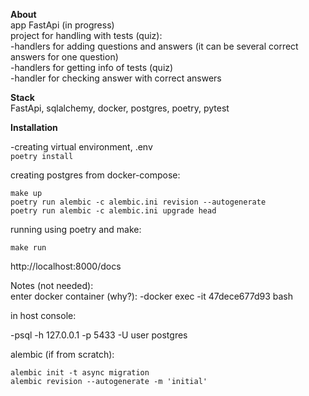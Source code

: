 **About**\
app FastApi (in progress)\
project for handling with tests (quiz):\
-handlers for adding questions and answers (it can be several correct answers for one question)\
-handlers for getting info of tests (quiz)\
-handler for checking answer with correct answers

**Stack**\
FastApi, sqlalchemy, docker, postgres, poetry, pytest


**Installation**

-creating virtual environment, .env\
```poetry install```

creating postgres from docker-compose:
```
make up
poetry run alembic -c alembic.ini revision --autogenerate
poetry run alembic -c alembic.ini upgrade head
```

running using poetry and make:

`make run`

http://localhost:8000/docs

Notes (not needed):\
enter docker container (why?):
-docker exec -it 47dece677d93  bash

in host console:

-psql -h 127.0.0.1 -p 5433 -U user postgres


alembic (if from scratch):
```
alembic init -t async migration
alembic revision --autogenerate -m 'initial'
```
